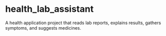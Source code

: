 # health_lab_assistant
A health application project that reads lab reports, explains results, gathers symptoms, and suggests medicines.
